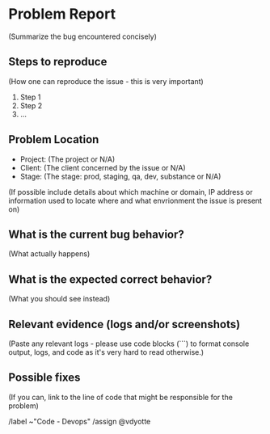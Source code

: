 # Problem Report

(Summarize the bug encountered concisely)

## Steps to reproduce

(How one can reproduce the issue - this is very important)
1. Step 1
2. Step 2
3. ...

## Problem Location

* Project: (The project or N/A)
* Client: (The client concerned by the issue or N/A)
* Stage: (The stage: prod, staging, qa, dev, substance or N/A)

(If possible include details about which machine or domain, IP address or information used to locate where and what envrionment the issue is present on)

## What is the current bug behavior?

(What actually happens)

## What is the expected correct behavior?

(What you should see instead)


## Relevant evidence (logs and/or screenshots)

(Paste any relevant logs - please use code blocks (```) to format console output,
logs, and code as it's very hard to read otherwise.)


## Possible fixes

(If you can, link to the line of code that might be responsible for the problem)

/label ~"Code - Devops"
/assign @vdyotte
